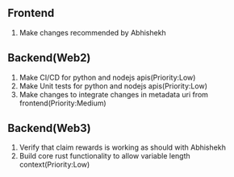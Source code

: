 Frontend
--------------------------------------------
1) Make changes recommended by Abhishekh

Backend(Web2)
---------------------------------------------
1) Make CI/CD for python and nodejs apis(Priority:Low)
2) Make Unit tests for python and nodejs apis(Priority:Low)
3) Make changes to integrate changes in metadata uri from frontend(Priority:Medium)

Backend(Web3)
---------------------------------------------
1) Verify that claim rewards is working as should with Abhishekh
2) Build core rust functionality to allow variable length context(Priority:Low)
